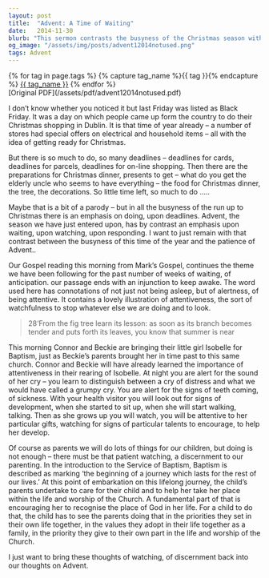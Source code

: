 ```yaml
---
layout: post
title:  "Advent: A Time of Waiting"
date:   2014-11-30
blurb: "This sermon contrasts the busyness of the Christmas season with the patience and attentiveness required during Advent. It emphasizes the importance of waiting, watching, and responding during this season. The sermon also draws parallels between the attentiveness required in parenting and the discernment needed in our spiritual lives."
og_image: "/assets/img/posts/advent12014notused.png"
tags: Advent
---    
```

<div class="tag-pills">
  {% for tag in page.tags %}
    {% capture tag_name %}{{ tag }}{% endcapture %}
    <a href="{{ site.baseurl }}/tag/{{ tag_name | slugify }}" class="tag-pill">{{ tag_name }}</a>
  {% endfor %}
</div>
[Original PDF](/assets/pdf/advent12014notused.pdf)

I don’t know whether you noticed it but last Friday was listed as Black Friday. It was a day on which people came up form the country to do their Christmas shopping in Dublin. It is that time of year already – a number of stores had special offers on electrical and household items – all with the idea of getting ready for Christmas.

But there is so much to do, so many deadlines – deadlines for cards, deadlines for parcels, deadlines for on-line shopping. Then there are the preparations for Christmas dinner, presents to get – what do you get the elderly uncle who seems to have everything – the food for Christmas dinner, the tree, the decorations. So little time left, so much to do …..

Maybe that is a bit of a parody – but in all the busyness of the run up to Christmas there is an emphasis on doing, upon deadlines. Advent, the season we have just entered upon, has by contrast an emphasis upon waiting, upon watching, upon responding. I want to just remain with that contrast between the busyness of this time of the year and the patience of Advent..

Our Gospel reading this morning from Mark’s Gospel, continues the theme we have been following for the past number of weeks of waiting, of anticipation. our passage ends with an injunction to keep awake. The word used here has connotations of not just not being asleep, but of alertness, of being attentive. It contains a lovely illustration of attentiveness, the sort of watchfulness to stop whatever else we are doing and to look.

> 28‘From the fig tree learn its lesson: as soon as its branch becomes tender and puts forth its leaves, you know that summer is near

This morning Connor and Beckie are bringing their little girl Isobelle for Baptism, just as Beckie’s parents brought her in time past to this same church. Connor and Beckie will have already learned the importance of attentiveness in their rearing of Isobelle. At night you are alert for the sound of her cry – you learn to distinguish between a cry of distress and what we would have called a grumpy cry. You are alert for the signs of teeth coming, of sickness. With your health visitor you will look out for signs of development, when she started to sit up, when she will start walking, talking. Then as she grows up you will watch, you will be attentive to her particular gifts, watching for signs of particular talents to encourage, to help her develop.

Of course as parents we will do lots of things for our children, but doing is not enough – there must be that patient watching, a discernment to our parenting. In the introduction to the Service of Baptism, Baptism is described as marking ‘the beginning of a journey which lasts for the rest of our lives.’ At this point of embarkation on this lifelong journey, the child’s parents undertake to care for their child and to help her take her place within the life and worship of the Church. A fundamental part of that is encouraging her to recognise the place of God in her life. For a child to do that, the child has to see the parents doing that in the priorities they set in their own life together, in the values they adopt in their life together as a family, in the priority they give to their own part in the life and worship of the Church.

I just want to bring these thoughts of watching, of discernment back into our thoughts on Advent.
